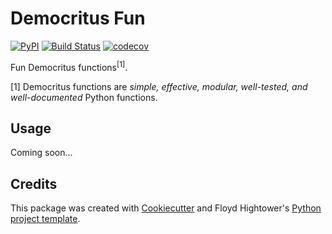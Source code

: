 # Democritus Fun

[![PyPI](https://img.shields.io/pypi/v/d8s-fun.svg)](https://pypi.python.org/pypi/d8s-fun)
[![Build Status](https://travis-ci.com/democritus-project/d8s-fun.svg?branch=main)](https://travis-ci.com/democritus-project/d8s-fun)
[![codecov](https://codecov.io/gh/democritus-project/d8s-fun/branch/main/graph/badge.svg?token=V0WOIXRGMM)](https://codecov.io/gh/democritus-project/d8s-fun)

Fun Democritus functions<sup>[1]</sup>.

[1] Democritus functions are <i>simple, effective, modular, well-tested, and well-documented</i> Python functions.

## Usage

Coming soon...

## Credits

This package was created with [Cookiecutter](https://github.com/audreyr/cookiecutter) and Floyd Hightower's [Python project template](https://github.com/fhightower-templates/python-project-template).
